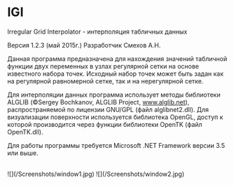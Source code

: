 # IGI
Irregular Grid Interpolator - интерполяция табличных данных

Версия 1.2.3 (май 2015г.)
Разработчик Смехов А.Н.

Данная программа предназначена для нахождения значений табличной функции двух переменных в узлах регулярной сетки на основе
известного набора точек. Исходный набор точек может быть задан как на регулярной равномерной сетке, так и на нерегулярной сетке.

Для интерполяции данных программа использует методы библиотеки ALGLIB (©Sergey Bochkanov, ALGLIB Project, www.alglib.net), распространяемой по лицензии GNU/GPL (файл alglibnet2.dll). Для визуализации поверхности используется библиотека OpenGL, доступ к которой производится через функции библиотеки OpenTK (файл OpenTK.dll).

Для работы программы требуется Microsoft .NET Framework версии 3.5 или выше.

<br>
![](/Screenshots/window1.jpg)
![](/Screenshots/window2.jpg)
